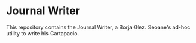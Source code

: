 Journal Writer
==============

This repository contains the Journal Writer, a Borja Glez. Seoane's ad-hoc utility to write his Cartapacio.
